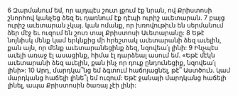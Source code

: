 6 Զարմանում եմ, որ այդպէս շուտ լքում էք նրան, ով Քրիստոսի շնորհով կանչեց ձեզ եւ դառնում էք դէպի ուրիշ աւետարան. 7 բայց ուրիշ աւետարան չկայ. կան ոմանք, որ խռովութիւն են սերմանում ձեր մէջ եւ ուզում են շուռ տալ Քրիստոսի Աւետարանը: 8 Եթէ նոյնիսկ մենք կամ երկնքից մի հրեշտակ աւետարանի ձեզ աւելին, քան այն, որ մենք աւետարանեցինք ձեզ, նզովեա՛լ լինի: 9 Ինչպէս աւելի առաջ էլ ասացինք, հիմա էլ դարձեալ ասում եմ. «Եթէ մէկն աւետարանի ձեզ աւելին, քան ինչ որ դուք ընդունեցիք, նզովեա՛լ լինի»: 10 Արդ, մարդկա՞նց եմ ձգտում հաճոյացնել, թէ՞ Աստծուն. կամ մարդկանց հաճելի լինե՞լ եմ ուզում: Եթէ ջանայի մարդկանց հաճելի լինել, ապա Քրիստոսին ծառայ չէի լինի:
